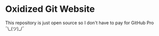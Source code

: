 # Oxidized Git Website
This repository is just open source so I don't have to pay for GitHub Pro ¯\\\_(ツ)_/¯